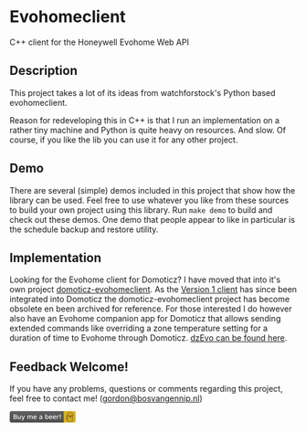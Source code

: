 # Evohomeclient

C++ client for the Honeywell Evohome Web API

## Description

This project takes a lot of its ideas from watchforstock's Python based evohomeclient.

Reason for redeveloping this in C++ is that I run an implementation on a rather tiny machine and Python is quite heavy on resources. And slow. Of course, if you like the lib you can use it for any other project.

## Demo

There are several (simple) demos included in this project that show how the library can be used. Feel free to use whatever you like from these sources to build your own project using this library. Run ` make demo ` to build and check out these demos. One demo that people appear to like in particular is the schedule backup and restore utility.

## Implementation

Looking for the Evohome client for Domoticz? I have moved that into it's own project [domoticz-evohomeclient](https://github.com/gordonb3/domoticz-evohomeclient). As the [Version 1 client](https://github.com/gordonb3/evohomeclient/releases/tag/v1.0) has since been integrated into Domoticz the domoticz-evohomeclient project has become obsolete en been archived for reference. For those interested I do however also have an Evohome companion app for Domoticz that allows sending extended commands like overriding a zone temperature setting for a duration of time to Evohome through Domoticz. [dzEvo can be found here](https://github.com/gordonb3/dzEvo).


## Feedback Welcome!

If you have any problems, questions or comments regarding this project, feel free to contact me! (gordon@bosvangennip.nl)

[![Buy me a beer!](https://raw.githubusercontent.com/gordonb3/cache/master/Algemeen/Buy%20me%20a%20beer!.png)](https://www.paypal.com/donate/?hosted_button_id=USJR8BWKEAEAL)

